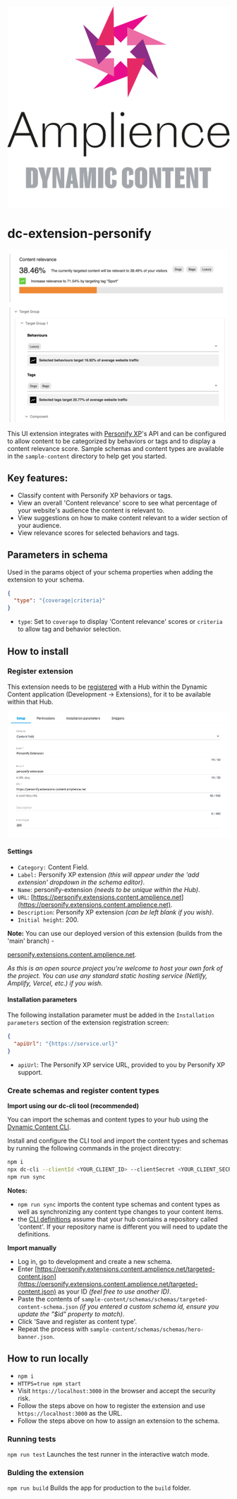 [![Amplience Dynamic Content](media/header.png)](https://amplience.com/dynamic-content)

# dc-extension-personify

![In Action](media/screenshot.png)

This UI extension integrates with [Personify XP](https://personifyxp.com/)'s API and can be configured to allow content to be categorized by behaviors or tags and to display a content relevance score. Sample schemas and content types are available in the `sample-content` directory to help get you started.

## Key features:

- Classify content with Personify XP behaviors or tags.
- View an overall 'Content relevance' score to see what percentage of your website's audience the content is relevant to.
- View suggestions on how to make content relevant to a wider section of your audience.
- View relevance scores for selected behaviors and tags.

## Parameters in schema

Used in the params object of your schema properties when adding the extension to your schema.

```json
{
  "type": "{coverage|criteria}"
}
```

- `type`: Set to `coverage` to display 'Content relevance' scores or `criteria` to allow tag and behavior selection.

## How to install

### Register extension

This extension needs to be [registered](https://amplience.com/docs/development/registeringextensions.html) with a Hub within the Dynamic Content application (Development -> Extensions), for it to be available within that Hub.

![Settings](media/settings.png)

#### Settings

- `Category:` Content Field.
- `Label:` Personify XP extension _(this will appear under the 'add extension' dropdown in the schema editor)_.
- `Name`: personify-extension _(needs to be unique within the Hub)_.
- `URL`: [https://personify.extensions.content.amplience.net](https://personify.extensions.content.amplience.net).
- `Description`: Personify XP extension _(can be left blank if you wish)_.
- `Initial height`: 200.

**Note:** You can use our deployed version of this extension (builds from the 'main' branch) -

[personify.extensions.content.amplience.net](https://personify.extensions.content.amplience.net).

_As this is an open source project you're welcome to host your own fork of the project. You can use any standard static hosting service (Netlify, Amplify, Vercel, etc.) if you wish._

#### Installation parameters

The following installation parameter must be added in the `Installation parameters` section of the extension registration screen:

```json
{
  "apiUrl": "{https://service.url}"
}
```

- `apiUrl`: The Personify XP service URL, provided to you by Personify XP support.

### Create schemas and register content types

**Import using our dc-cli tool (recommended)**

You can import the schemas and content types to your hub using the [Dynamic Content CLI](https://github.com/amplience/dc-cli/blob/master/IMPORT_USAGE.md).

Install and configure the CLI tool and import the content types and schemas by running the following commands in the project direcotry:

```bash
npm i
npx dc-cli --clientId <YOUR_CLIENT_ID> --clientSecret <YOUR_CLIENT_SECRET> --hubId <YOUR_HUB_ID> configure
npm run sync
```

**Notes:**

- `npm run sync` imports the content type schemas and content types as well as synchronizing any content type changes to your content items.
- the [CLI definitions](https://github.com/amplience/dc-extension-personify/tree/main/sample-content) assume that your hub contains a repository called 'content'. If your repository name is different you will need to update the definitions.

**Import manually**

- Log in, go to development and create a new schema.
- Enter [https://personify.extensions.content.amplience.net/targeted-content.json](https://personify.extensions.content.amplience.net/targeted-content.json) as your ID _(feel free to use another ID)_.
- Paste the contents of `sample-content/schemas/schemas/targeted-content-schema.json` _(if you entered a custom schema id, ensure you update the "$id" property to match)_.
- Click 'Save and register as content type'.
- Repeat the process with `sample-content/schemas/schemas/hero-banner.json`.

## How to run locally

- `npm i`
- `HTTPS=true npm start`
- Visit `https://localhost:3000` in the browser and accept the security risk.
- Follow the steps above on how to register the extension and use `https://localhost:3000` as the URL.
- Follow the steps above on how to assign an extension to the schema.

### Running tests

`npm run test` Launches the test runner in the interactive watch mode.

### Bulding the extension

`npm run build` Builds the app for production to the `build` folder.
